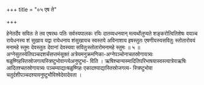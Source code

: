 +++
title = "०५ एष ते"

+++

हेनेतर्देव सवितः ते तव एषरथः पतिः सर्वस्यपालकः रयिः दातव्यधनवान् मत्वर्थोलुप्यते शङ्करोत्वितिशेषः वयञ्च रायेधनस्य शं सुखाय यद्वा रायेधनाय शंसुखायच स्वस्तये अविनाशाय इषस्तुतः एषणीयस्यसवितुः स्तोतारोवयं मनामहे स्तुमः देवस्तुतः देवानां देवस्यवा सवितुःस्तोतारोमनामहे स्तुमः ॥ ५ ॥अग्नेसुतस्येतिपञ्चदशर्चंसप्तमंसूक्तं अत्रेयमनुक्रमणिका-अग्नेपञ्चोनाचतस्रोगायत्र्यः षळुष्णिहस्तिस्रोजगत्यस्त्रिष्टुभोवान्त्येअनुष्टुभा- विति । ऋषिश्चान्यस्मादितिपरिभाषयास्वस्त्यात्रेयऋषिः आदितश्चतस्रोगायत्र्यः पञ्चम्याद्याःषळुष्णिहः एकादश्याद्यास्तिस्रोजगत्य- स्त्रिष्टुभोवा चतुर्दशीपञ्चदश्यावनुष्टुभौविश्वेदेवादेवता ।